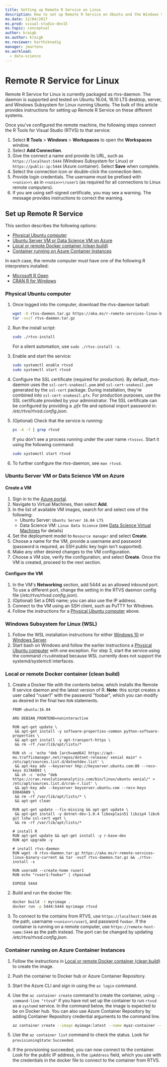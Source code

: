 ```yaml
---
title: Setting up Remote R Service on Linux
description: How to set up Remote R Service on Ubuntu and the Windows Subsystem for Linux.
ms.date: 12/04/2017
ms.prod: visual-studio-dev15
ms.topic: conceptual
author: kraigb
ms.author: kraigb
ms.reviewer: karthiknadig
manager: jmartens
ms.workload:
  - data-science
---
```


# Remote R Service for Linux

Remote R Service for Linux is currently packaged as rtvs-daemon. The daemon is supported and tested on Ubuntu 16.04, 16.10 LTS desktop, server, and Windows Subsystem for Linux running Ubuntu. The bulk of this article provides instructions for setting up Remote R Service on these different systems.

Once you've configured the remote machine, the following steps connect the R Tools for Visual Studio (RTVS) to that service:

1. Select **R Tools** > **Windows** > **Workspaces** to open the **Workspaces** window.
1. Select **Add Connection**.
1. Give the connect a name and provide its URL, such as `https://localhost:5444` (Windows Subsystem for Linux) or `https://public-ip:5444` (Azure container). Select **Save** when complete.
1. Select the connection icon or double-click the connection item.
1. Provide login credentials. The username must be prefixed with `<<unix>>\` as in `<<unix>>\ruser1` (as required for all connections to Linux remote computers).
1. If you are using self-signed certificate, you may see a warning. The message provides instructions to correct the warning.

## Set up Remote R Service

This section describes the following options:

- [Physical Ubuntu computer](#physical-ubuntu-computer)
- [Ubuntu Server VM or Data Science VM on Azure](#ubuntu-server-vm-or-data-science-vm-on-azure)
- [Local or remote Docker container (clean build)](#local-or-remote-docker-container-clean-build)
- [Container running on Azure Container Instances](#container-running-on-azure-container-instances)

In each case, the remote computer must have one of the following R interpreters installed:

- [Microsoft R Open](https://mran.microsoft.com/open/)
- [CRAN R for Windows](https://cran.r-project.org/bin/linux/ubuntu/)

### Physical Ubuntu computer

1. Once logged into the computer, download the rtvs-daemon tarball:

    ```bash
    wget -O rtvs-daemon.tar.gz https://aka.ms/r-remote-services-linux-binary-current
    tar -xvzf rtvs-daemon.tar.gz
    ```

1. Run the install script:

    ```bash
    sudo ./rtvs-install
    ```

    For a silent automation, use `sudo ./rtvs-install -s`.

1. Enable and start the service:

    ```bash
    sudo systemctl enable rtvsd
    sudo systemctl start rtvsd
    ```

1. Configure the SSL certificate (required for production). By default, rtvs-daemon uses the `ssl-cert-snakeoil.pem` and `ssl-cert-snakeoil.pem` generated by the `ssl-cert` package. During installation, they're combined into `ssl-cert-snakeoil.pfx`. For production purposes, use the SSL certificate provided by your administrator. The SSL certificate can be configured by providing a *.pfx* file and optional import password in: */etc/rtvs/rtvsd.config.json*.

1. (Optional) Check that the service is running:

    ```bash
    ps -A -f | grep rtvsd
    ```

    If you don’t see a process running under the user name `rtvssvc`. Start it using the following command:

    ```bash
    sudo systemctl start rtvsd
    ```

1. To further configure the rtvs-daemon, see `man rtvsd`.

### Ubuntu Server VM or Data Science VM on Azure

#### Create a VM

1. Sign in to the [Azure portal](https://portal.azure.com).
1. Navigate to Virtual Machines, then select **Add**.
1. In the list of available VM images, search for and select one of the following:
    - Ubuntu Server: `Ubuntu Server 16.04 LTS`
    - Data Science VM: `Linux Data Science` (see [Data Science Virtual Machines](https://azure.microsoft.com/services/virtual-machines/data-science-virtual-machines/) for details)
1. Set the deployment model to `Resource manager` and select **Create**.
1. Choose a name for the VM, provide a username and password (password is required, as SSH public key login isn't supported).
1. Make any other desired changes to the VM configuration.
1. Choose a VM size, verify the configuration, and select **Create**. Once the VM is created, proceed to the next section.

#### Configure the VM

1. In the VM's **Networking** section, add 5444 as an allowed inbound port. To use a different port, change the setting in the RTVS daemon config file (*/etc/rtvs/rtvsd.config.json*).
1. (Optional) Set a DNS name; you can also use the IP address.
1. Connect to the VM using an SSH client, such as PuTTY for WIndows.
1. Follow the instructions for a [Physical Ubuntu computer](#physical-ubuntu-computer) above.

### Windows Subsystem for Linux (WSL)

1. Follow the WSL installation instructions for either [Windows 10](/windows/wsl/install-win10#install-the-windows-subsystem-for-linux) or [Windows Server](/windows/wsl/install-on-server#enable-the-windows-subsystem-for-linux-wsl).
1. Start bash on Windows and follow the earlier instructions a [Physical Ubuntu computer](#physical-ubuntu-computer) with one exception. For step 3, start the service using the command `rtvsd`instead  because WSL currently does not support the systemd/systemctl interfaces.

### Local or remote Docker container (clean build)

1. Create a Docker file with the contents below, which installs the Remote R service daemon and the latest version of R. **Note**: this script creates a user called "ruser1" with the password "foobar", which you can modify as desired in the final two `RUN` statements.

    ```docker
    FROM ubuntu:16.04

    ARG DEBIAN_FRONTEND=noninteractive

    RUN apt-get update \
     && apt-get install -y software-properties-common python-software-properties \
     && apt-get install -y apt-transport-https \
     && rm -rf /var/lib/apt/lists/*

    RUN sh -c 'echo "deb [arch=amd64] https://apt-mo.trafficmanager.net/repos/dotnet-release/ xenial main" > /etc/apt/sources.list.d/dotnetdev.list' \
     && apt-key adv --keyserver hkp://keyserver.ubuntu.com:80 --recv-keys 417A0893 \
     && sh -c 'echo "deb https://cran.revolutionanalytics.com/bin/linux/ubuntu xenial/" > /etc/apt/sources.list.d/cran-r.list' \
     && apt-key adv --keyserver keyserver.ubuntu.com --recv-keys E084DAB9 \
     && rm -rf /var/lib/apt/lists/* \
     && apt-get clean

    RUN apt-get update --fix-missing && apt-get update \
     && apt-get install -y dotnet-dev-1.0.4 libexplain51 libzip4 libc6 git lshw ssl-cert wget \
     && rm -rf /var/lib/apt/lists/*

    # install R
    RUN apt-get update && apt-get install -y r-base-dev
    RUN apt upgrade -y

    # install rtvs-daemon
    RUN wget -O rtvs-daemon.tar.gz https://aka.ms/r-remote-services-linux-binary-current && tar -xvzf rtvs-daemon.tar.gz && ./rtvs-install -s

    RUN useradd --create-home ruser1
    RUN echo "ruser1:foobar" | chpasswd

    EXPOSE 5444
    ```

1. Build and run the docker file:

    ```bash
    docker build -t myrimage .
    docker run -p 5444:5444 myrimage rtvsd
    ```

1. To connect to the contains from RTVS, use `https://localhost:5444` as the path, username `<<unix>>\ruser1`, and password `foobar`. If the container is running on a remote computer, use `https://remote-host-name:5444` as the path instead. The port can be changed by updating */etc/rtvs/rtvsd.config.json*.

### Container running on Azure Container Instances

1. Follow the instructions in [Local or remote Docker container (clean build)](#local-or-remote-docker-container-clean-build) to create the image.
1. Push the container to Docker hub or Azure Container Repository.
1. Start the Azure CLI and sign in using the `az login` command.
1. Use the `az container create` command to create the container, using `--command-line "rtvsd"` if you have not set up the container to run `rtvsd` as a `systemd` service. In the command below, the image is expected to be on Docker hub. You can also use Azure Container Repository by adding Container Repository credential arguments to the command line.

    ```bash
    az container create --image myimage:latest --name myaz-container --resource-group myaz-container-res --ip-address public --port 5444 --cpu 2 --memory 4 --command-line "rtvsd"
    ```

1. Use the `az container list` command to check the status. Look for `provisioningState`: `Succeeded`.
1. If the provisioning succeeded, you can now connect to the container. Look for the public IP address, in the `ipAddress` field, which you use with the credentials in the docker file to connect to the container from RTVS.
